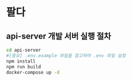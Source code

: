 # 팔다

## api-server 개발 서버 실행 절차

```bash
cd api-server
#[중요] .env.example 파일을 참고하여 .env 파일 설정
npm install
npm run build
docker-compose up -d
```
